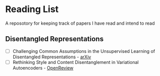 # Reading List
A reposotory for keeping track of papers I have read and intend to read

## Disentangled Representations

- [ ] Challenging Common Assumptions in the Unsupervised Learning of Disentangled Representations - [arXiv](https://arxiv.org/abs/1811.12359)
- [ ] Rethinking Style and Content Disentanglement in Variational Autoencoders - [OpenReview](https://openreview.net/forum?id=B1rQtwJDG)
